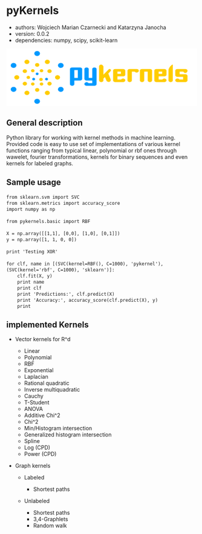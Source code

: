 # pyKernels
* authors: Wojciech Marian Czarnecki and Katarzyna Janocha
* version: 0.0.2
* dependencies: numpy, scipy, scikit-learn

![pyKernels](/doc/img/logo.png?raw=true "pyKernels")

## General description
Python library for working with kernel methods in machine learning.
Provided code is easy to use set of implementations of various
kernel functions ranging from typical linear, polynomial or
rbf ones through wawelet, fourier transformations, kernels
for binary sequences and even kernels for labeled graphs.

## Sample usage

    from sklearn.svm import SVC
    from sklearn.metrics import accuracy_score
    import numpy as np

    from pykernels.basic import RBF

    X = np.array([[1,1], [0,0], [1,0], [0,1]])
    y = np.array([1, 1, 0, 0])

    print 'Testing XOR'

    for clf, name in [(SVC(kernel=RBF(), C=1000), 'pykernel'), (SVC(kernel='rbf', C=1000), 'sklearn')]:
        clf.fit(X, y)
        print name
        print clf
        print 'Predictions:', clf.predict(X)
        print 'Accuracy:', accuracy_score(clf.predict(X), y)
        print

## implemented Kernels

* Vector kernels for R^d
    * Linear
    * Polynomial
    * RBF
    * Exponential
    * Laplacian
    * Rational quadratic
    * Inverse multiquadratic
    * Cauchy
    * T-Student
    * ANOVA
    * Additive Chi^2
    * Chi^2
    * Min/Histogram intersection
    * Generalized histogram intersection
    * Spline
    * Log (CPD)
    * Power (CPD)

* Graph kernels
    * Labeled
        * Shortest paths

    * Unlabeled
        * Shortest paths
        * 3,4-Graphlets
        * Random walk
